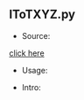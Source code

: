 ## lToTXYZ.py

* Source:

 [click here](https://github.com/leucinw/ComputTools/tree/master/src/lToTXYZ.py)

* Usage:

* Intro:

